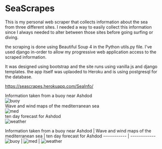 # SeaScrapes

This is my personal web scraper that collects information about the sea from three different sites.
I needed a way to easily collect this information since I always needed to alter between those sites
before going surfing or diving.

the scraping is done using Beautiful Soup 4 in the Python utils.py file.
I've used django in-order to allow my progressive web application access to the scraped information.

It was designed using bootstrap and the site runs using vanilla js and django templates. 
the app itself was uplaoded to Heroku and is using postgresql for the database.

https://seascrapes.herokuapp.com/SeaInfo/

Information taken from a buoy near Ashdod </br>
![buoy](https://github.com/DrorTsky/SeaScrapes/blob/main/images/Scrapes_details.png)</br>
Wave and wind maps of the mediterranean sea</br>
![med](https://github.com/DrorTsky/SeaScrapes/blob/main/images/Scrapes_seaMaps.png)</br>
ten day forecast for Ashdod</br>
![weather](https://github.com/DrorTsky/SeaScrapes/blob/main/images/Scrapes_weather.png)</br>

Information taken from a buoy near Ashdod  | Wave and wind maps of the mediterranean sea | ten day forecast for Ashdod
------------ | -------------
![buoy](https://github.com/DrorTsky/SeaScrapes/blob/main/images/Scrapes_details.png) | ![med](https://github.com/DrorTsky/SeaScrapes/blob/main/images/Scrapes_seaMaps.png) | ![weather](https://github.com/DrorTsky/SeaScrapes/blob/main/images/Scrapes_weather.png)
